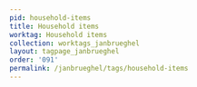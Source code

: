 ```yaml
---
pid: household-items
title: Household items
worktag: Household items
collection: worktags_janbrueghel
layout: tagpage_janbrueghel
order: '091'
permalink: /janbrueghel/tags/household-items
---
```


